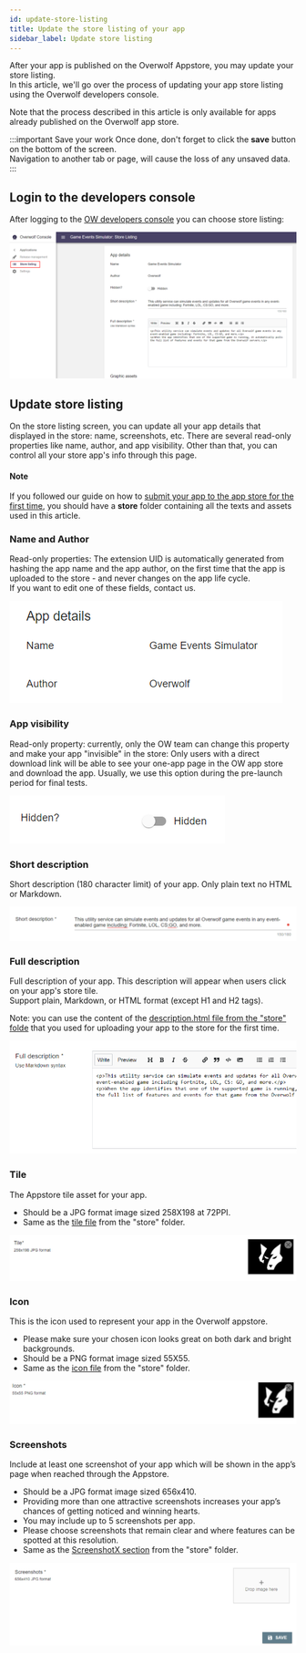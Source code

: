```yaml
---
id: update-store-listing
title: Update the store listing of your app
sidebar_label: Update store listing
---
```


After your app is published on the Overwolf Appstore, you may update your store listing.  
In this article, we'll go over the process of updating your app store listing using the Overwolf developers console.

Note that the process described in this article is only available for apps already published on the Overwolf app store.

:::important Save your work
Once done, don't forget to click the **save** button on the bottom of the screen.  
Navigation to another tab or page, will cause the loss of any unsaved data.
:::

## Login to the developers console

After logging to the [OW developers console](#https://console.overwolf.com/) you can choose store listing:

![login](../assets/dev-console/update-store/login.png)

## Update store listing

On the store listing screen, you can update all your app details that displayed in the store: name, screenshots, etc.
There are several read-only properties like name, author, and app visibility. Other than that, you can control all your store app's info through this page.

#### Note
If you followed our guide on how to [submit your app to the app store for the first time](https://overwolf.github.io/docs/start/submit-your-app-to-the-store#the-store-folder-should-contain), you should have a **store** folder containing all the texts and assets used in this article.

### Name and Author

Read-only properties: The extension UID is automatically generated from hashing the app name and the app author, on the first time that the app is uploaded to the store - and never changes on the app life cycle.  
If you want to edit one of these fields, contact us.

![name-author](../assets/dev-console/update-store/name-author.png)

### App visibility

Read-only property: currently, only the OW team can change this property and make your app "invisible" in the store: 
Only users with a direct download link will be able to see your one-app page in the OW app store and download the app. 
Usually, we use this option during the pre-launch period for final tests.

![visibility](../assets/dev-console/update-store/hidden.png)

### Short description

Short description (180 character limit) of your app. Only plain text no HTML or Markdown.

![short-desc](../assets/dev-console/update-store/short-desc.png)

### Full description

Full description of your app. This description will appear when users click on your app's store tile.  
Support plain, Markdown, or HTML format (except H1 and H2 tags).

Note: you can use the content of the [description.html file from the "store" folde](../start/submit-your-app-to-the-store#4-descriptionhtml) that you used for uploading your app to the store for the first time.

![full-desc](../assets/dev-console/update-store/full-desc.png)

### Tile

The Appstore tile asset for your app.  
* Should be a JPG format image sized 258X198 at 72PPI.
* Same as the [tile file](../start/submit-your-app-to-the-store#1-tilejpg) from the "store" folder.

![tile](../assets/dev-console/update-store/tile.png)

### Icon 

This is the icon used to represent your app in the Overwolf appstore.  
* Please make sure your chosen icon looks great on both dark and bright backgrounds.
* Should be a PNG format image sized 55X55.
* Same as the [icon file](../start/submit-your-app-to-the-store#2-iconpng) from the "store" folder.

![icon](../assets/dev-console/update-store/icon.png)

### Screenshots 

Include at least one screenshot of your app which will be shown in the app’s page when reached through the Appstore.
* Should be a JPG format image sized 656x410.
* Providing more than one attractive screenshots increases your app’s chances of getting noticed and winning hearts.
* You may include up to 5 screenshots per app. 
* Please choose screenshots that remain clear and where features can be spotted at this resolution.
* Same as the [ScreenshotX section](../start/submit-your-app-to-the-store#3-screenshotxjpg) from the "store" folder.

![screenshots](../assets/dev-console/update-store/screenshots.png)
